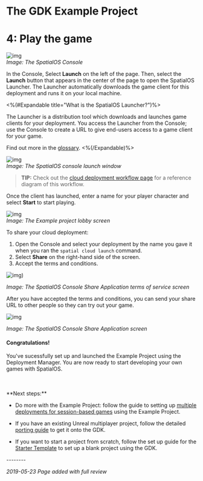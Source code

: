 # The GDK Example Project 
# 4: Play the game

![img]({{assetRoot}}assets/tutorial/console.png)<br/>
_Image: The SpatialOS Console_

In the Console, Select **Launch** on the left of the page. Then, select the **Launch** button that appears in the center of the page to open the SpatialOS Launcher. The Launcher automatically downloads the game client for this deployment and runs it on your local machine.

<%(#Expandable title="What is the SpatialOS Launcher?")%>

The Launcher is a distribution tool which downloads and launches game clients for your deployment. You access the Launcher from the Console; use the Console to create a URL to give end-users access to a game client for your game.

Find out more in the [glossary]({{urlRoot}}/content/glossary#launcher).
<%(/Expandable)%>

![img]({{assetRoot}}assets/tutorial/launch.png)<br/>
_Image: The SpatialOS console launch window_

> **TIP:** Check out the [cloud deployment workflow page]({{urlRoot}}/content/cloud-deployment-workflow) for a reference diagram of this workflow.

Once the client has launched, enter a name for your player character and select **Start** to start playing. <br/>

![img]({{assetRoot}}assets/example-project/example-project-lobby.png)<br/>
_Image: The Example project lobby screen_

To share your cloud deployment: 

1. Open the Console and select your deployment by the name you gave it when you ran the `spatial cloud launch` command. 
1. Select **Share** on the right-hand side of the screen. 
1. Accept the terms and conditions.

![img]({{assetRoot}}assets/example-project/example-project-share-tos.png))<br/>

_Image: The SpatialOS Console Share Application terms of service screen_

After you have accepted the terms and conditions, you can send your share URL to other people so they can try out your game. 

![img]({{assetRoot}}assets/example-project/example-project-share-screen.png)<br/>

_Image: The SpatialOS Console Share Application screen_
</br>
#### Congratulations!

You've sucessfully set up and launched the Example Project using the Deployment Manager. You are now ready to start developing your own games with SpatialOS. 

</br>
</br>
**Next steps:**

* Do more with the Example Project: follow the guide to setting up [multiple deployments for session-based games]({{urlRoot}}/content/tutorials/deployment-manager/tutorial-deploymentmgr-intro) using the Example Project. 

* If you have an existing Unreal multiplayer project, follow the detailed [porting guide]({{urlRoot}}/content/tutorials/tutorial-porting-guide) to get it onto the GDK.

* If you want to start a project from scratch, follow the set up guide for the [Starter Template]({{urlRoot}}/content/get-started/gdk-template) to set up a blank project using the GDK. 

--------<br/>

_2019-05-23 Page added with full review_